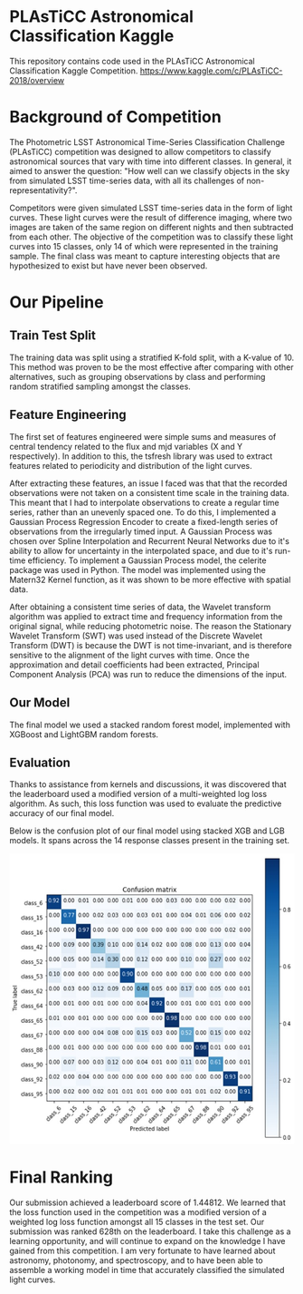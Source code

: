 # PLAsTiCC Astronomical Classification Kaggle
This repository contains code used in the PLAsTiCC Astronomical Classification Kaggle Competition. 
https://www.kaggle.com/c/PLAsTiCC-2018/overview

# Background of Competition 
The Photometric LSST Astronomical Time-Series Classification Challenge (PLAsTiCC) competition was designed to allow competitors to classify astronomical sources that vary with time into different classes. In general, it aimed to answer the question:
"How well can we classify objects in the sky from simulated LSST time-series data, with all its challenges of non-representativity?".

Competitors were given simulated LSST time-series data in the form of light curves. These light curves were the result of difference imaging, where two images are taken of the same region on different nights and then subtracted from each other. The objective of the competition was to classify these light curves into 15 classes, only 14 of which were represented in the training sample. The final class was meant to capture interesting objects that are hypothesized to exist but have never been observed.

# Our Pipeline

## Train Test Split
The training data was split using a stratified K-fold split, with a K-value of 10. This method was proven to be the most effective after comparing with other alternatives, such as grouping observations by class and performing random stratified sampling amongst the classes.

## Feature Engineering
The first set of features engineered were simple sums and measures of central tendency related to the flux and mjd variables (X and Y respectively). In addition to this, the tsfresh library was used to extract features related to periodicity and distribution of the light curves. 

After extracting these features, an issue I faced was that that the recorded observations were not taken on a consistent time scale in the training data. This meant that I had to interpolate observations to create a regular time series, rather than an unevenly spaced one. To do this, I implemented a Gaussian Process Regression Encoder to create a fixed-length series of observations from the irregularly timed input. A Gaussian Process was chosen over Spline Interpolation and Recurrent Neural Networks due to it's ability to allow for uncertainty in the interpolated space, and due to it's run-time efficiency. 
To implement a Gaussian Process model, the celerite package was used in Python. The model was implemented using the Matern32 Kernel function, as it was shown to be more effective with spatial data.

After obtaining a consistent time series of data, the Wavelet transform algorithm was applied to extract time and frequency information from the original signal, while reducing photometric noise. The reason the Stationary Wavelet Transform (SWT) was used instead of the Discrete Wavelet Transform (DWT) is because the DWT is not time-invariant, and is therefore sensitive to the alignment of the light curves with time.  Once the approximation and detail coefficients had been extracted, Principal Component Analysis (PCA) was run to reduce the dimensions of the input.

## Our Model
The final model we used a stacked random forest model, implemented with XGBoost and LightGBM random forests. 

## Evaluation
Thanks to assistance from kernels and discussions, it was discovered that the leaderboard used a modified version of a multi-weighted log loss algorithm. As such, this loss function was used to evaluate the predictive accuracy of our final model. 

Below is the confusion plot of our final model using stacked XGB and LGB models. It spans across the 14 response classes present in the training set.


![](images/confusion_plot.jpg)

# Final Ranking
Our submission achieved a leaderboard score of 1.44812. We learned that the loss function used in the competition was a modified version of a weighted log loss function amongst all 15 classes in the test set. 
Our submission was ranked 628th on the leaderboard. I take this challenge as a learning opportunity, and will continue to expand on the  knowledge I have gained from this competition. I am very fortunate to have learned about astronomy, photonomy, and spectroscopy, and to have been able to assemble a working model in time that accurately classified the simulated light curves.
